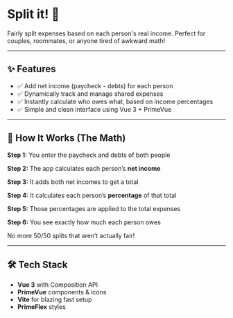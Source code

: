 # Split it! 💸  
Fairly split expenses based on each person's real income. Perfect for couples, roommates, or anyone tired of awkward math!

---

## ✨ Features  
- ✅ Add net income (paycheck - debts) for each person  
- ✅ Dynamically track and manage shared expenses  
- ✅ Instantly calculate who owes what, based on income percentages  
- ✅ Simple and clean interface using Vue 3 + PrimeVue  

---

## 🧠 How It Works (The Math)  
 **Step 1:** You enter the paycheck and debts of both people
 
 **Step 2:** The app calculates each person’s **net income**  
 
 **Step 3:** It adds both net incomes to get a total  
 
 **Step 4:** It calculates each person’s **percentage** of that total  
 
 **Step 5:** Those percentages are applied to the total expenses 
 
 **Step 6:** You see exactly how much each person owes  

No more 50/50 splits that aren’t actually fair!

---

## 🛠 Tech Stack  
- **Vue 3** with Composition API  
- **PrimeVue** components & icons  
- **Vite** for blazing fast setup
- **PrimeFlex** styles

